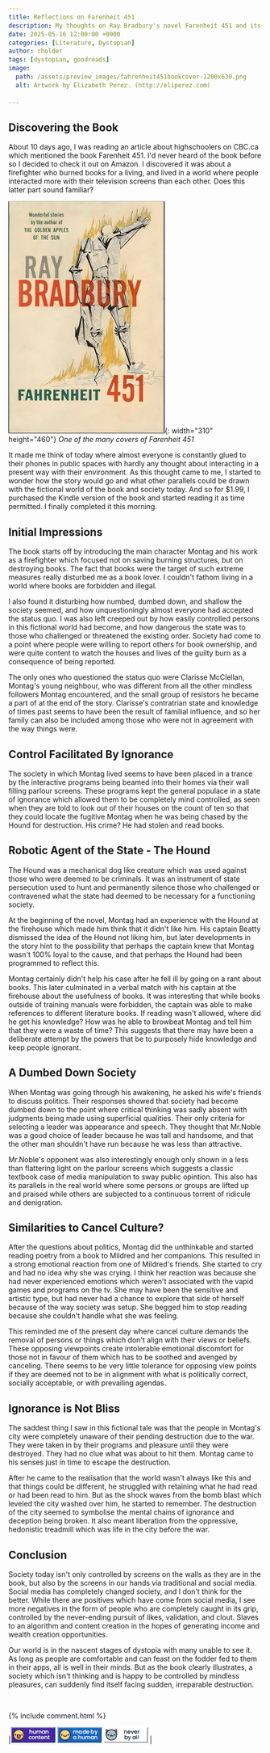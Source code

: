 ```yaml
---
title: Reflections on Farenheit 451
description: My thoughts on Ray Bradbury's novel Farenheit 451 and its parallels with life today.
date: 2025-05-16 12:00:00 +0000
categories: [Literature, Dystopian]
author: rholder
tags: [dystopian, goodreads]
image:
  path: /assets/preview_images/fahrenheit451bookcover-1200x630.png
  alt: Artwork by Elizabeth Perez. (http://eliperez.com)
  
---
```



## Discovering the Book

About 10 days ago, I was reading an article about highschoolers on CBC.ca which mentioned the book Farenheit 451. I'd never heard of the book before so I decided to check it out on Amazon. I discovered it was about a firefighter who burned books for a living, and lived in a world where people interacted more with their television screens than each other. Does this latter part sound familiar?

![Farenheit_451](/assets/posts/20250328/Farenheit_451_Cover.jpg){: width="310" height="460"}
_One of the many covers of Farenheit 451_

It made me think of today where almost everyone is constantly glued to their phones in public spaces with hardly any thought about interacting in a present way with their environment. As this thought came to me, I started to wonder how the story would go and what other parallels could be drawn with the fictional world of the book and society today. And so for $1.99, I purchased the Kindle version of the book and started reading it as time permitted. I finally completed it this morning. 

## Initial Impressions
The book starts off by introducing the main character Montag and his work as a firefighter which focused not on saving burning structures, but on destroying books. The fact that books were the target of such extreme measures really disturbed me as a book lover. I couldn't fathom living in a world where books are forbidden and illegal. 

I also found it disturbing how numbed, dumbed down, and shallow the society seemed, and how unquestioningly almost everyone had accepted the status quo. I was also left creeped out by how easily controlled persons in this fictional world had become, and how dangerous the state was to those who challenged or threatened the existing order. Society had come to a point where people were willing to report others for book ownership, and were quite content to watch the houses and lives of the guilty burn as a consequence of being reported. 

The only ones who questioned the status quo were Clarisse McClellan, Montag's young neighbour, who was different from all the other mindless followers Montag encountered, and the small group of resistors he became a part of at the end of the story. Clarisse's contratrian state and knowledge of times past seems to have been the result of familial influence, and so her family can also be included among those who were not in agreement with the way things were.

## Control Facilitated By Ignorance

The society in which Montag lived seems to have been placed in a trance by the interactive programs being beamed into their homes via their wall filling parlour screens. These programs kept the general populace in a state of ignorance which allowed them to be completely mind controlled, as seen when they are told to look out of their houses on the count of ten so that they could locate the fugitive Montag when he was being chased by the Hound for destruction. His crime? He had stolen and read books.

## Robotic Agent of the State - The Hound

The Hound was a mechanical dog like creature which was used against those who were deemed to be criminals. It was an instrument of state persecution used to hunt and permanently silence those who challenged or contravened what the state had deemed to be necessary for a functioning society.

At the beginning of the novel, Montag had an experience with the Hound at the firehouse which made him think that it didn't like him. His captain Beatty dismissed the idea of the Hound not liking him, but later developments in the story hint to the possibility that perhaps the captain knew that Montag wasn't 100% loyal to the cause, and that perhaps the Hound had been programmed to reflect this. 

Montag certainly didn't help his case after he fell ill by going on a rant about books. This later culminated in a verbal match with his captain at the firehouse about the usefulness of books. It was interesting that while books outside of training manuals were forbidden, the captain was able to make references to different literature books. If reading wasn't allowed, where did he get his knowledge? How was he able to browbeat Montag and tell him that they were a waste of time? This suggests that there may have been a deliberate attempt by the powers that be to purposely hide knowledge and keep people ignorant.

## A Dumbed Down Society

When Montag was going through his awakening, he asked his wife's friends to discuss politics. Their responses showed that society had become dumbed down to the point where critical thinking was sadly absent with judgments being made using superficial qualities. Their only criteria for selecting a leader was appearance and speech. They thought that Mr.Noble was a good choice of leader because he was tall and handsome, and that the other man shouldn't have run because he was less than attractive.

Mr.Noble's opponent was also interestingly enough only shown in a less than flattering light on the parlour screens which suggests a classic textbook case of media manipulation to sway public opintion. This also has its parallels in the real world where some persons or groups are lifted up and praised while others are subjected to a continuous torrent of ridicule and denigration.

## Similarities to Cancel Culture?

After the questions about politics, Montag did the unthinkable and started reading poetry from a book to Mildred and her companions. This resulted in a strong emotional reaction from one of Mildred's friends. She started to cry and had no idea why she was crying. I think her reaction was because she had never experienced emotions which weren't associated with the vapid games and programs on the tv. She may have been the sensitive and artistic type, but had never had a chance to explore that side of herself because of the way society was setup. She begged him to stop reading because she couldn't handle what she was feeling.

This reminded me of the present day where cancel culture demands the removal of persons or things which don't align with their views or beliefs. These opposing viewpoints create intolerable emotional discomfort for those not in favour of them which has to be soothed and avenged by canceling. There seems to be very little tolerance for opposing view points if they are deemed not to be in alignment with what is politically correct, socially acceptable, or with prevailing agendas.


## Ignorance is Not Bliss

The saddest thing I saw in this fictional tale was that the people in Montag's city were completely unaware of their pending destruction due to the war. They were taken in by their programs and pleasure until they were destroyed. They had no clue what was about to hit them. Montag came to his senses just in time to escape the destruction. 

After he came to the realisation that the world wasn't always like this and that things could be different, he struggled with retaining what he had read or had been read to him. But as the shock waves from the bomb blast which leveled the city washed over him, he started to remember. The destruction of the city seemed to symbolise the mental chains of ignorance and deception being broken. It also meant liberation from the oppressive, hedonistic treadmill which was life in the city before the war.

## Conclusion

Society today isn't only controlled by screens on the walls as they are in the book, but also by the screens in our hands via traditional and social media. Social media has completely changed society, and I don't think for the better. While there are positives which have come from social media, I see more negatives in the form of people who are completely caught in its grip, controlled by the never-ending pursuit of likes, validation, and clout. Slaves to an algorithm and content creation in the hopes of generating income and wealth creation opportunities.

Our world is in the nascent stages of dystopia with many unable to see it. As long as people are comfortable and can feast on the fodder fed to them in their apps, all is well in their minds. But as the book clearly illustrates, a society which isn't thinking and is happy to be controlled by mindless pleasures, can suddenly find itself facing sudden, irreparable destruction.


<br>

{% include comment.html %}
<br>

|![HumanContent](/assets/posts/badges/HumanContent_08.png) ![MadeByAHuman](/assets/posts/badges/MadeByAHuman_07.png) ![NeverByAI](/assets/posts/badges/NeverByAi_01.png) | 

